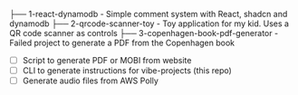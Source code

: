 


├── 1-react-dynamodb - Simple comment system with React, shadcn and dynamodb
├── 2-qrcode-scanner-toy - Toy application for my kid. Uses a QR code scanner as controls
├── 3-copenhagen-book-pdf-generator - Failed project to generate a PDF from the Copenhagen book

* [ ] Script to generate PDF or MOBI from website
* [ ] CLI to generate instructions for vibe-projects (this repo)
* [ ] Generate audio files from AWS Polly
